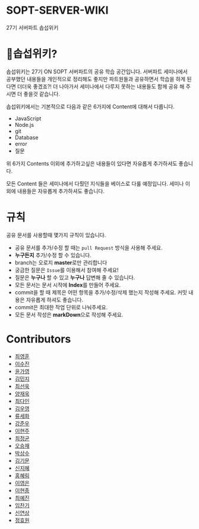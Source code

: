 # SOPT-SERVER-WIKI
27기 서버파트 솝섭위키

# 🤔솝섭위키?
솝섭위키는 27기 ON SOPT 서버파트의 공유 학습 공간입니다. 서버파트 세미나에서 공부했던 내용들을 개인적으로 정리해도 좋지만 파트원들과 공유하면서 학습을 하게 된다면 더더욱 좋겠죠?! 더 나아가서 세미나에서 다루지 못하는 내용들도 함께 공유 해 주시면 더 좋을것 같습니다.

솝섭위키에서는 기본적으로 다음과 같은 6가지에 Content에 대해서 다룹니다.
- JavaScript
- Node.js
- git
- Database
- error
- 질문

위 6가지 Contents 이외에 추가하고싶은 내용들이 있다면 자유롭게 추가하셔도 좋습니다. 

모든 Content 들은 세미나에서 다뤘던 지식들을 베이스로 다룰 예정입니다. 세미나 이외에 내용들은 자유롭게 추가하셔도 좋습니다.


# 규칙
공유 문서를 사용할때 몇가지 규칙이 있습니다.
- 공유 문서를 추가/수정 할 때는 ```pull Request``` 방식을 사용해 주세요.
- **누구든지** 추가/수정 할 수 있습니다.
- branch는 오로지 **master**로만 관리합니다
- 궁금한 질문은 ```Issue```를 이용해서 참여해 주세요!
- 질문은 **누구나** 할 수 있고 **누구나** 답변해 줄 수 있습니다.
- 모든 문서는 문서 시작에 **Index**를 만들어 주세요.
- commit을 할 때 제목은 어떤 항목을 추가/수정/삭제 했는지 작성해 주세요. 커밋 내용은 자유롭게 하셔도 좋습니다.
- commit은 최대한 작업 단위로 나눠주세요.
- 모든 문서 작성은 **markDown**으로 작성해 주세요.

# Contributors
- [최영훈](https://github.com/dudgns3tp)
- [이수진](https://github.com/suzieep)
- [윤가영](https://github.com/kyY00n)
- [김민지](https://github.com/milkyKim)
- [최선욱](https://github.com/seonuk)
- [양재욱](https://github.com/didwodnr123)
- [최다인](https://github.com/DA-IN-droid)
- [김우영](https://github.com/w00ing)
- [류세화](https://github.com/sophryu99)
- [강준우](https://github.com/KangJunewoo)
- [이현주](https://github.com/bokdoll)
- [최정균](https://github.com/wjdrbs96)
- [오승재](https://github.com/oh980225)
- [박상수](https://github.com/epitoneproject)
- [김기문](https://github.com/tributetothemoon)
- [신지혜](https://github.com/NewWisdom)
- [홍혜림](https://github.com/herimhong)
- [이영은](https://github.com/YeongEunLee)
- [이현종](https://github.com/hyunjong-96)
- [최예진](https://github.com/Yejin6911)
- [임찬기](https://github.com/Lim-Changi)
- [신연상](https://github.com/yxxshin)
- [정효원](https://github.com/Jeong-Hyowon)